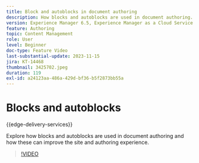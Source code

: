 ```yaml
---
title: Block and autoblocks in document authoring
description: How blocks and autoblocks are used in document authoring.
version: Experience Manager 6.5, Experience Manager as a Cloud Service
feature: Authoring
topic: Content Management
role: User
level: Beginner
doc-type: Feature Video
last-substantial-update: 2023-11-15
jira: KT-14468
thumbnail: 3425702.jpeg
duration: 119
exl-id: a24123aa-486a-429d-bf36-b5f2873bb55a
---
```

# Blocks and autoblocks

{{edge-delivery-services}}

Explore how blocks and autoblocks are used in document authoring and how these can improve the site and authoring experience.

>[!VIDEO](https://video.tv.adobe.com/v/3425703/?learn=on)
